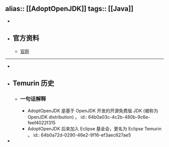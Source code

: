 alias:: [[AdoptOpenJDK]]
tags:: [[Java]]
---

-
- ## 官方资料
	- [官网](https://adoptium.net/)
- ---
-
- ## Temurin 历史
	- ### 一句话解释
		- AdoptOpenJDK 是基于 OpenJDK 开发的开源免费版 JDK (被称为 OpenJDK distribution) 。
		  id:: 64b0a03c-4c2b-480b-9c6e-feef4022f315
		- AdoptOpenJDK 后来加入 Eclipse 基金会，更名为 Eclipse Temurin 。
		  id:: 64b0a72d-0290-46e2-9f16-ef3aec627ae5
-